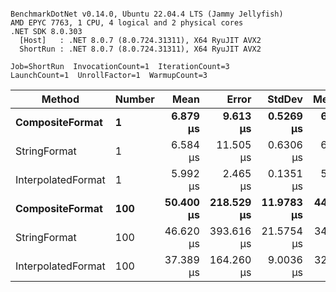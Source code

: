 ```

BenchmarkDotNet v0.14.0, Ubuntu 22.04.4 LTS (Jammy Jellyfish)
AMD EPYC 7763, 1 CPU, 4 logical and 2 physical cores
.NET SDK 8.0.303
  [Host]   : .NET 8.0.7 (8.0.724.31311), X64 RyuJIT AVX2
  ShortRun : .NET 8.0.7 (8.0.724.31311), X64 RyuJIT AVX2

Job=ShortRun  InvocationCount=1  IterationCount=3  
LaunchCount=1  UnrollFactor=1  WarmupCount=3  

```
| Method             | Number | Mean      | Error      | StdDev     | Median    | Min       | Max       | Allocated |
|------------------- |------- |----------:|-----------:|-----------:|----------:|----------:|----------:|----------:|
| **CompositeFormat**    | **1**      |  **6.879 μs** |   **9.613 μs** |  **0.5269 μs** |  **6.792 μs** |  **6.401 μs** |  **7.444 μs** |     **872 B** |
| StringFormat       | 1      |  6.584 μs |  11.505 μs |  0.6306 μs |  6.457 μs |  6.026 μs |  7.268 μs |     896 B |
| InterpolatedFormat | 1      |  5.992 μs |   2.465 μs |  0.1351 μs |  5.952 μs |  5.882 μs |  6.143 μs |     872 B |
| **CompositeFormat**    | **100**    | **50.400 μs** | **218.529 μs** | **11.9783 μs** | **44.358 μs** | **42.645 μs** | **64.195 μs** |   **14336 B** |
| StringFormat       | 100    | 46.620 μs | 393.616 μs | 21.5754 μs | 34.234 μs | 34.093 μs | 71.533 μs |   16736 B |
| InterpolatedFormat | 100    | 37.389 μs | 164.260 μs |  9.0036 μs | 32.851 μs | 31.558 μs | 47.759 μs |   14336 B |
